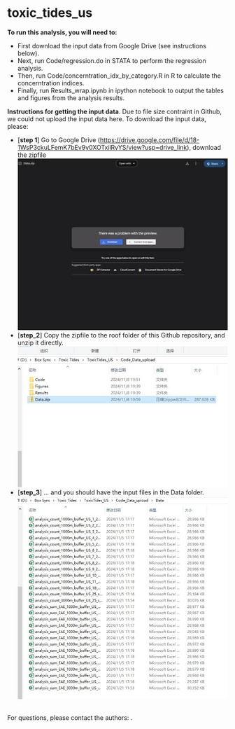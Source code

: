 # toxic_tides_us
**To run this analysis, you will need to:** 
- First download the input data from Google Drive (see instructions below). 
- Next, run Code/regression.do in STATA to perform the regression analysis.
- Then, run Code/concerntration_idx_by_category.R in R to calculate the concerntration indices.
- Finally, run Results_wrap.ipynb in ipython notebook to output the tables and figures from the analysis results.

**Instructions for getting the input data**. Due to file size contraint in Github, we could not upload the input data here. To download the input data, please: <br/>
- [**step 1**] Go to Google Drive (https://drive.google.com/file/d/18-1WsP3ckuLFemK7bEv9y0XOTxilRyYS/view?usp=drive_link), download the zipfile
![alt text](https://github.com/yangju-90/toxic_tides_us/blob/main/step1.JPG)
- [**step_2**] Copy the zipfile to the roof folder of this Github repository, and unzip it directly. 
![alt text](https://github.com/yangju-90/toxic_tides_us/blob/main/step2.JPG)
- [**step_3**] ... and you should have the input files in the Data folder.
![alt text](https://github.com/yangju-90/toxic_tides_us/blob/main/step3.JPG)

<br> For questions, please contact the authors: .<br/>
